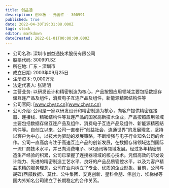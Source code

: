 ```yaml
---
title: 创益通
description: 创业板 - 元器件 - 300991
published: true
date: 2022-04-30T19:31:08.000Z
tags: stock
editor: markdown
dateCreated: 2022-01-01T00:00:00.000Z
---
```


- 公司名称: 深圳市创益通技术股份有限公司
- 股票代码: 300991.SZ
- 所在地: 广东 - 深圳市
- 成立日期: 2003年09月25日
- 注册资本: 9,000万元
- 法定代表人: 张建明
- 主营业务: 以研发设计和精密制造为核心，产品按照应用领域主要包括数据存储互连产品及组件，消费电子互连产品及组件，新能源精密结构件等
- 公司官网: [www.chysz.cn](www.chysz.cn)
- 公司介绍: 公司是一家以研发设计和精密制造为核心，向客户提供精密连接器、连接线、精密结构件等互连产品的国家高新技术企业，产品按照应用领域主要包括数据存储互连产品及组件、消费电子互连产品及组件、新能源精密结构件等。自创立以来，公司一直奉行“创益社会，连通世界”的发展理念，坚持以客户为中心，以技术为驱动的发展策略，不断增强与电子行业知名公司的合作。公司一直高度专注于高速互连产品的创新发展，在数据存储领域达到国际一流厂商技术水平，并已向消费电子、5G通讯等领域发展。经过多年精密制造生产经验的积累，公司已掌握了连接器领域的核心技术。凭借高效的研发设计能力、先进的精密制造工艺水平、良好的产品品质管控水平，以及为客户精益求精的服务理念，公司在业内树立了专业、优质的企业形象。目前，公司与晟碟(西部数据)、莫仕、公牛集团、安克创新、星科金朋、伟创力、埃梯梯等国内外知名公司建立了长期稳定的合作关系。



